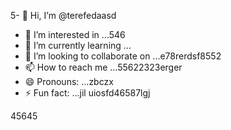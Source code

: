 5- 👋 Hi, I’m @terefedaasd
- 👀 I’m interested in ...546
- 🌱 I’m currently learning ...
- 💞️ I’m looking to collaborate on ...e78rerdsf8552
- 📫 How to reach me ...55622323erger
- 😄 Pronouns: ...zbczx
- ⚡ Fun fact: ...jil
uiosfd46587lgj
<!---s555555dgf
--->
45645
